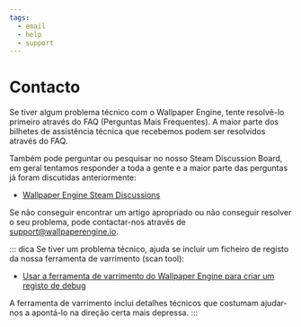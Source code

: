 ```yaml
---
tags:
  - email
  - help
  - support
---
```


# Contacto

Se tiver algum problema técnico com o Wallpaper Engine, tente resolvê-lo primeiro através do FAQ (Perguntas Mais Frequentes). A maior parte dos bilhetes de assistência técnica que recebemos podem ser resolvidos através do FAQ.

Também pode perguntar ou pesquisar no nosso Steam Discussion Board, em geral tentamos responder a toda a gente e a maior parte das perguntas já foram discutidas anteriormente:

* [Wallpaper Engine Steam Discussions](https://steamcommunity.com/app/431960/discussions/)

Se não conseguir encontrar um artigo apropriado ou não conseguir resolver o seu problema, pode contactar-nos através de [support@wallpaperengine.io](mailto:support@wallpaperengine.io?subject=Support%20Request).

::: dica Se tiver um problema técnico, ajuda se incluir um ficheiro de registo da nossa ferramenta de varrimento (scan tool):

* [Usar a ferramenta de varrimento do Wallpaper Engine para criar um registo de debug](debug/scantool)

A ferramenta de varrimento inclui detalhes técnicos que costumam ajudar-nos a apontá-lo na direção certa mais depressa. :::